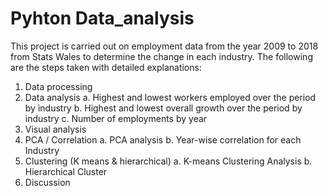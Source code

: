 # Pyhton Data_analysis
This project is carried out on employment data from the year 2009 to 2018 from Stats Wales to determine the change in each industry. The following are the steps taken with detailed explanations: 
  1. Data processing
  2. Data analysis 
    a. Highest and lowest workers employed over the period by industry 
    b. Highest and lowest overall growth over the period by industry 
    c. Number of employments by year 
  3. Visual analysis 
  4. PCA / Correlation 
      a. PCA analysis 
      b. Year-wise correlation for each Industry 
  5. Clustering (K means & hierarchical)
      a. K-means Clustering Analysis
      b. Hierarchical Cluster
  6. Discussion
